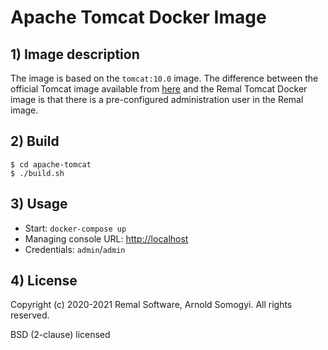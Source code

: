 # Apache Tomcat Docker Image

## 1) Image description
The image is based on the `tomcat:10.0` image.
The difference between the official Tomcat image available from [here](https://hub.docker.com/_/tomcat) and the Remal Tomcat Docker image is that there is a pre-configured administration user in the Remal image.

## 2) Build
~~~
$ cd apache-tomcat
$ ./build.sh
~~~

## 3) Usage
* Start: `docker-compose up`
* Managing console URL: [http://localhost](http://localhost)
* Credentials: `admin`/`admin`

## 4) License
Copyright (c) 2020-2021 Remal Software, Arnold Somogyi. All rights reserved.

BSD (2-clause) licensed

